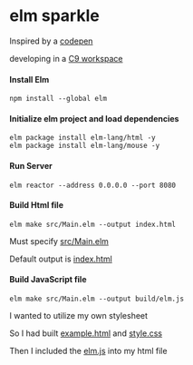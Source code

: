 # elm sparkle

Inspired by a [codepen](http://codepen.io/tholman/pen/jWmZxZ)

developing in a [C9 workspace](https://ide.c9.io/ninjabryan/elm-sparkle)

#### Install Elm
```
npm install --global elm

```

#### Initialize elm project and load dependencies
```
elm package install elm-lang/html -y
elm package install elm-lang/mouse -y

```

#### Run Server
```
elm reactor --address 0.0.0.0 --port 8080

```

#### Build Html file
```
elm make src/Main.elm --output index.html

```
Must specify [src/Main.elm](./src/Main.elm)

Default output is [index.html](./index.html)

#### Build JavaScript file
```
elm make src/Main.elm --output build/elm.js

```
I wanted to utilize my own stylesheet

So I had built [example.html](./example.html) and [style.css](./style.css)

Then I included the [elm.js](./build/elm.js) into my html file

